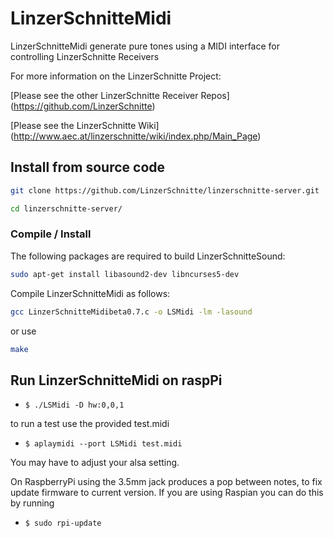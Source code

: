 # LinzerSchnitteMidi

LinzerSchnitteMidi generate pure tones using a MIDI interface for controlling LinzerSchnitte Receivers

For more information on the LinzerSchnitte Project:

[Please see the other LinzerSchnitte Receiver Repos] (https://github.com/LinzerSchnitte)

[Please see the LinzerSchnitte Wiki] (http://www.aec.at/linzerschnitte/wiki/index.php/Main_Page)


## Install from source code


```bash
git clone https://github.com/LinzerSchnitte/linzerschnitte-server.git

cd linzerschnitte-server/
```

### Compile / Install

The following packages are required to build LinzerSchnitteSound:

```bash
sudo apt-get install libasound2-dev libncurses5-dev
```

Compile LinzerSchnitteMidi as follows:

```bash
gcc LinzerSchnitteMidibeta0.7.c -o LSMidi -lm -lasound
```
or use 
```bash
make
```


## Run LinzerSchnitteMidi on raspPi

 * ``` $ ./LSMidi -D hw:0,0,1 ```

to run a test use the provided test.midi

 * ``` $ aplaymidi --port LSMidi test.midi ```

You may have to adjust your alsa setting. 

On RaspberryPi using the 3.5mm jack produces a pop between notes,
to fix update firmware to current version. If you are using Raspian
you can do this by running 

* ``` $ sudo rpi-update ```





